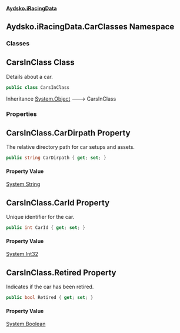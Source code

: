 #### [Aydsko.iRacingData](Home 'Home')

## Aydsko.iRacingData.CarClasses Namespace
### Classes

<a name='Aydsko.iRacingData.CarClasses.CarsInClass'></a>

## CarsInClass Class

Details about a car.

```csharp
public class CarsInClass
```

Inheritance [System.Object](https://docs.microsoft.com/en-us/dotnet/api/System.Object 'System.Object') &#129106; CarsInClass
### Properties

<a name='Aydsko.iRacingData.CarClasses.CarsInClass.CarDirpath'></a>

## CarsInClass.CarDirpath Property

The relative directory path for car setups and assets.

```csharp
public string CarDirpath { get; set; }
```

#### Property Value
[System.String](https://docs.microsoft.com/en-us/dotnet/api/System.String 'System.String')

<a name='Aydsko.iRacingData.CarClasses.CarsInClass.CarId'></a>

## CarsInClass.CarId Property

Unique identifier for the car.

```csharp
public int CarId { get; set; }
```

#### Property Value
[System.Int32](https://docs.microsoft.com/en-us/dotnet/api/System.Int32 'System.Int32')

<a name='Aydsko.iRacingData.CarClasses.CarsInClass.Retired'></a>

## CarsInClass.Retired Property

Indicates if the car has been retired.

```csharp
public bool Retired { get; set; }
```

#### Property Value
[System.Boolean](https://docs.microsoft.com/en-us/dotnet/api/System.Boolean 'System.Boolean')